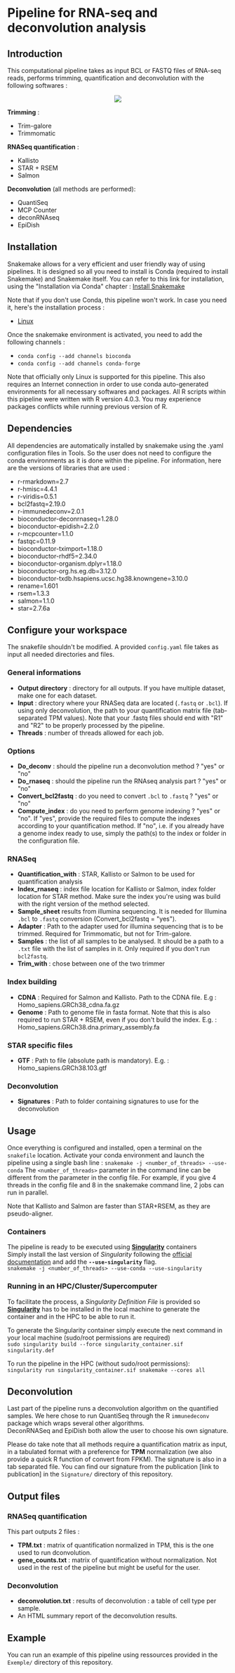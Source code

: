 # Pipeline for RNA-seq and deconvolution analysis

## Introduction

This computational pipeline takes as input BCL or FASTQ files of RNA-seq reads, performs trimming, quantification and deconvolution with the following softwares :
<p align="center">
  <img src="/diagram2.png?raw=true" />
</p>

**Trimming** :
* Trim-galore
* Trimmomatic

**RNASeq quantification** :
* Kallisto
* STAR + RSEM
* Salmon

**Deconvolution** (all methods are performed):
* QuantiSeq
* MCP Counter
* deconRNAseq
* EpiDish



## Installation

Snakemake allows for a very efficient and user friendly way of using pipelines. It is designed so all you need to install is Conda (required to install Snakemake) and Snakemake itself.
You can refer to this link for installation, using the "Installation via Conda" chapter : [Install Snakemake](https://snakemake.readthedocs.io/en/stable/getting_started/installation.html)

Note that if you don't use Conda, this pipeline won't work. In case you need it, here's the installation process :
* [Linux](https://docs.conda.io/projects/conda/en/latest/user-guide/install/linux.html)

Once the snakemake environment is activated, you need to add the following channels :
* `conda config --add channels bioconda`
* `conda config --add channels conda-forge`

Note that officially only Linux is supported for this pipeline. This also requires an Internet connection in order to use conda auto-generated environments for all necessary softwares and packages.
All R scripts within this pipeline were written with R version 4.0.3. You may experience packages conflicts while running previous version of R.

## Dependencies
All dependencies are automatically installed by snakemake using the .yaml configuration files in Tools. So the user does not need to configure the conda environments as it is done within the pipeline. For information, here are the versions of libraries that are used :
* r-rmarkdown=2.7
* r-hmisc=4.4.1
* r-viridis=0.5.1
* bcl2fastq=2.19.0
* r-immunedeconv=2.0.1
* bioconductor-deconrnaseq=1.28.0
* bioconductor-epidish=2.2.0
* r-mcpcounter=1.1.0
* fastqc=0.11.9
* bioconductor-tximport=1.18.0
* bioconductor-rhdf5=2.34.0
* bioconductor-organism.dplyr=1.18.0
* bioconductor-org.hs.eg.db=3.12.0
* bioconductor-txdb.hsapiens.ucsc.hg38.knowngene=3.10.0
* rename=1.601
* rsem=1.3.3
* salmon=1.1.0
* star=2.7.6a

## Configure your workspace
The snakefile shouldn't be modified. A provided `config.yaml` file takes as input all needed directories and files.

### General informations
 * **Output directory** : directory for all outputs. If you have multiple dataset, make one for each dataset.
 * **Input** : directory where your RNASeq data are located (`.fastq` or `.bcl`). If using only deconvolution, the path to your quantification matrix file (tab-separated TPM values). Note that your .fastq files should end with "R1" and "R2" to be properly processed by the pipeline.
 * **Threads** : number of threads allowed for each job.

### Options
 * **Do_deconv** : should the pipeline run a deconvolution method ? "yes" or "no"
 * **Do_rnaseq** : should the pipeline run the RNAseq analysis part ? "yes" or "no"
 * **Convert_bcl2fastq** : do you need to convert `.bcl` to `.fastq` ? "yes" or "no"
 * **Compute_index** : do you need to perform genome indexing ? "yes" or "no". If "yes", provide the required files to compute the indexes according to your quantification method. If "no", i.e. if you already have a genome index ready to use, simply the path(s) to the index or folder in the configuration file.

### RNASeq
 * **Quantification_with** : STAR, Kallisto or Salmon to be used for quantification analysis
 * **Index_rnaseq** : index file location for Kallisto or Salmon, index folder location for STAR method. Make sure the index you're using was build with the right version of the method selected.
 * **Sample_sheet** results from illumina sequencing. It is needed for Illumina `.bcl` to `.fastq` conversion (Convert_bcl2fastq = "yes").
 * **Adapter** : Path to the adapter used for illumina sequencing that is to be trimmed. Required for Trimmomatic, but not for Trim-galore.
 * **Samples** : the list of all samples to be analysed. It should be a path to a `.txt` file with the list of samples in it. Only required if you don't run `bcl2fastq`.
  * **Trim_with** : chose between one of the two trimmer

 ### Index building
 * **CDNA** : Required for Salmon and Kallisto. Path to the CDNA file. E.g : Homo_sapiens.GRCh38_cdna.fa.gz
 * **Genome** : Path to genome file in fasta format. Note that this is also required to run STAR + RSEM, even if you don't build the index. E.g. : Homo_sapiens.GRCh38.dna.primary_assembly.fa

 ### STAR specific files
 * **GTF** : Path to file (absolute path is mandatory). E.g. : Homo_sapiens.GRCh38.103.gtf

### Deconvolution
 * **Signatures** : Path to folder containing signatures to use for the deconvolution



## Usage
Once everything is configured and installed, open a terminal on the `snakefile` location.
Activate your conda environment and launch the pipeline using a single bash line :
`snakemake -j <number_of_threads> --use-conda`
The `<number_of_threads>` parameter in the command line can be different from the parameter in the config file. For example, if you give 4 threads in the config file and 8 in the snakemake command line, 2 jobs can run in parallel.

Note that Kallisto and Salmon are faster than STAR+RSEM, as they are pseudo-aligner.

### Containers
The pipeline is ready to be executed using **[Singularity](https://sylabs.io/singularity/)** containers\
Simply install the last version of _Singularity_ following the [official documentation](https://sylabs.io/guides/3.6/user-guide/quick_start.html#quick-installation-steps) and add the **`--use-singularity`** flag.\
`snakemake -j <number_of_threads> --use-conda --use-singularity`

### Running in an HPC/Cluster/Supercomputer
To facilitate the process, a *Singularity Definition File* is provided so **[Singularity](https://sylabs.io/singularity/)** has to be installed in the local machine to generate the container and in the HPC to be able to run it.

To generate the Singularity container simply execute the next command in your local machine (sudo/root permissions are required)\
`sudo singularity build --force singularity_container.sif singularity.def`

To run the pipeline in the HPC (without sudo/root permissions):\
`singularity run singularity_container.sif snakemake --cores all`

## Deconvolution
Last part of the pipeline runs a deconvolution algorithm on the quantified samples.
We here chose to run QuantiSeq through the R `immunedeconv` package which wraps several other algorithms.\
DeconRNASeq and EpiDish both allow the user to choose his own signature.

Please do take note that all methods require a quantification matrix as input, in a tabulated format with a preference for **TPM** normalization (we also provide a quick R function of convert from FPKM). The signature is also in a tab separated file. You can find our signature from the publication [link to publication] in the `Signature/` directory of this repository.

## Output files
### RNASeq quantification
This part outputs 2 files :
* **TPM.txt** : matrix of quantification normalized in TPM, this is the one used to run dconvolution.
* **gene_counts.txt** : matrix of quantification without normalization. Not used in the rest of the pipeline but might be useful for the user.
### Deconvolution
* **deconvolution.txt** : results of deconvolution : a table of cell type per sample.
* An HTML summary report of the deconvolution results.

## Example
You can run an example of this pipeline using ressources provided in the `Exemple/` directory of this repository.

